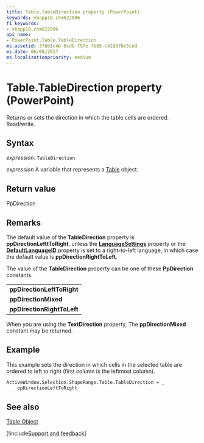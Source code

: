 ```yaml
---
title: Table.TableDirection property (PowerPoint)
keywords: vbapp10.chm622006
f1_keywords:
- vbapp10.chm622006
api_name:
- PowerPoint.Table.TableDirection
ms.assetid: 3fbb1c4b-6cdb-f97e-7b85-c41897bc5ced
ms.date: 06/08/2017
ms.localizationpriority: medium
---
```



# Table.TableDirection property (PowerPoint)

Returns or sets the direction in which the table cells are ordered. Read/write.


## Syntax

_expression_. `TableDirection`

_expression_ A variable that represents a [Table](PowerPoint.Table.md) object.


## Return value

PpDirection


## Remarks

The default value of the **TableDirection** property is **ppDirectionLefttToRight**, unless the **[LanguageSettings](PowerPoint.Application.LanguageSettings.md)** property or the **[DefaultLanguageID](PowerPoint.Presentation.DefaultLanguageID.md)** property is set to a right-to-left language, in which case the default value is **ppDirectionRightToLeft**.

The value of the **TableDirection** property can be one of these **PpDirection** constants.


||
|:-----|
|**ppDirectionLeftToRight**|
|**ppDirectionMixed**|
|**ppDirectionRightToLeft**|

When you are using the **TextDirection** property, The **ppDirectionMixed** constant may be returned.


## Example

This example sets the direction in which cells in the selected table are ordered to left to right (first column is the leftmost column).


```vb
ActiveWindow.Selection.ShapeRange.Table.TableDirection = _
    ppDirectionLeftToRight
```


## See also


[Table Object](PowerPoint.Table.md)

[!include[Support and feedback](~/includes/feedback-boilerplate.md)]